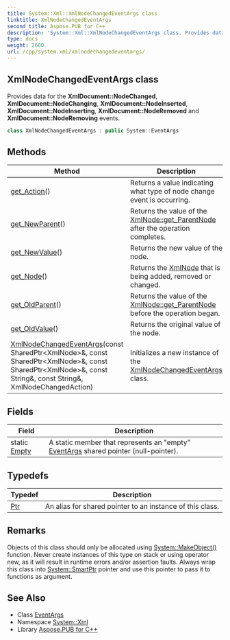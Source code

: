 ```yaml
---
title: System::Xml::XmlNodeChangedEventArgs class
linktitle: XmlNodeChangedEventArgs
second_title: Aspose.PUB for C++
description: 'System::Xml::XmlNodeChangedEventArgs class. Provides data for the XmlDocument::NodeChanged, XmlDocument::NodeChanging, XmlDocument::NodeInserted, XmlDocument::NodeInserting, XmlDocument::NodeRemoved and XmlDocument::NodeRemoving events in C++.'
type: docs
weight: 2600
url: /cpp/system.xml/xmlnodechangedeventargs/
---
```

## XmlNodeChangedEventArgs class


Provides data for the **XmlDocument::NodeChanged**, **XmlDocument::NodeChanging**, **XmlDocument::NodeInserted**, **XmlDocument::NodeInserting**, **XmlDocument::NodeRemoved** and **XmlDocument::NodeRemoving** events.

```cpp
class XmlNodeChangedEventArgs : public System::EventArgs
```

## Methods

| Method | Description |
| --- | --- |
| [get_Action](./get_action/)() | Returns a value indicating what type of node change event is occurring. |
| [get_NewParent](./get_newparent/)() | Returns the value of the [XmlNode::get_ParentNode](../xmlnode/get_parentnode/) after the operation completes. |
| [get_NewValue](./get_newvalue/)() | Returns the new value of the node. |
| [get_Node](./get_node/)() | Returns the [XmlNode](../xmlnode/) that is being added, removed or changed. |
| [get_OldParent](./get_oldparent/)() | Returns the value of the [XmlNode::get_ParentNode](../xmlnode/get_parentnode/) before the operation began. |
| [get_OldValue](./get_oldvalue/)() | Returns the original value of the node. |
| [XmlNodeChangedEventArgs](./xmlnodechangedeventargs/)(const SharedPtr\<XmlNode\>\&, const SharedPtr\<XmlNode\>\&, const SharedPtr\<XmlNode\>\&, const String\&, const String\&, XmlNodeChangedAction) | Initializes a new instance of the [XmlNodeChangedEventArgs](./) class. |
## Fields

| Field | Description |
| --- | --- |
| static [Empty](../../system/eventargs/empty/) | A static member that represents an "empty" [EventArgs](../../system/eventargs/) shared pointer (null-pointer). |
## Typedefs

| Typedef | Description |
| --- | --- |
| [Ptr](./ptr/) | An alias for shared pointer to an instance of this class. |
## Remarks



Objects of this class should only be allocated using [System::MakeObject()](../../system/makeobject/) function. Never create instances of this type on stack or using operator new, as it will result in runtime errors and/or assertion faults. Always wrap this class into [System::SmartPtr](../../system/smartptr/) pointer and use this pointer to pass it to functions as argument. 

## See Also

* Class [EventArgs](../../system/eventargs/)
* Namespace [System::Xml](../)
* Library [Aspose.PUB for C++](../../)
